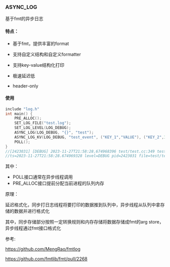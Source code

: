 ### ASYNC_LOG

基于fmt的异步日志

#### 特点：

- 基于fmt，提供丰富的format

- 支持自定义结构和自定义formatter

- 支持key-value结构化打印

- 极速延迟低

- header-only

#### 使用

```C++
include "log.h"
int main() {
    PRE_ALLOC();
    SET_LOG_FILE("test.log");
    SET_LOG_LEVEL(LOG_DEBUG);
    ASYNC_LOG(LOG_DEBUG, "{}", "test");
    ASYNC_LOG_KV(LOG_DEBUG, "test_event", ("KEY_1","VALUE"), ("KEY_2",1));
    POLL();
}
//[2423031] [DEBUG] 2023-11-27T21:58:28.674968396 test/test.cc:349 test
//ts=2023-11-27T21:58:28.674969328 level=DEBUG pid=2423031 file=test/test.cc:350 event="test_event" KEY_1="VALUE" KEY_2=1
```

其中：

- POLL接口通常在异步线程调用
- PRE_ALLOC接口提前分配当前进程的队列内存

原理：

延迟格式化，同步打日志线程将要打印的数据推到队列中，异步线程从队列中拿存储的数据并进行格式化

其中，同步存储部分按照一定转换规则和内存存储将数据存储成fmt的arg store，异步线程通过fmt接口格式化

参考:

https://github.com/MengRao/fmtlog

https://github.com/fmtlib/fmt/pull/2268